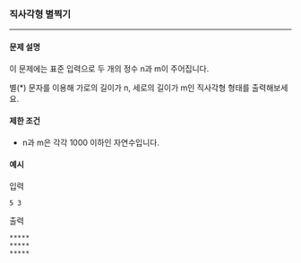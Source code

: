 ### 직사각형 별찍기

***

#### 문제 설명

이 문제에는 표준 입력으로 두 개의 정수 n과 m이 주어집니다.

별(*) 문자를 이용해 가로의 길이가 n, 세로의 길이가 m인 직사각형 형태를 출력해보세요.

#### 제한 조건

- n과 m은 각각 1000 이하인 자연수입니다.

#### 예시

입력

```
5 3
```

출력

```
*****
*****
*****
```
